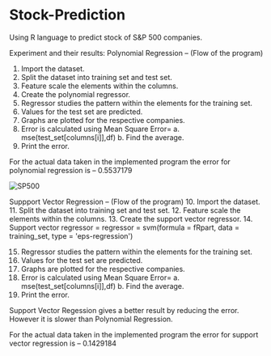 # Stock-Prediction
Using R language to predict stock of S&amp;P 500 companies.

Experiment and their results:
Polynomial Regression – (Flow of the program)
1.	Import the dataset.
2.	Split the dataset into training set and test set.
3.	Feature scale the elements within the columns.
4.	Create the polynomial regressor.
5.	Regressor studies the pattern within the elements for the training set.
6.	Values for the test set are predicted.
7.	Graphs are plotted for the respective companies.
8.	Error is calculated using Mean Square Error=
a. mse(test_set[columns[i]],df)
b. Find the average.
9.	Print the error.

For the actual data taken in the implemented program the error for polynomial regression is –
0.5537179

![SP500](https://user-images.githubusercontent.com/36268383/76798919-ec01e280-67a6-11ea-9594-3c4533f0a880.jpg)

Suppport Vector Regression – (Flow of the program)
10.	Import the dataset.
11.	Split the dataset into training set and test set.
12.	Feature scale the elements within the columns.
13.	Create the support vector regressor.
14.	Support vector regressor = 
      regressor = svm(formula = fRpart, data = training_set, type = 'eps-regression')

15.	Regressor studies the pattern within the elements for the training set.
16.	Values for the test set are predicted.
17.	Graphs are plotted for the respective companies.
18.	Error is calculated using Mean Square Error=
a. mse(test_set[columns[i]],df)
b. Find the average.
19.	Print the error.


Support Vector Regession gives a better result by reducing the error. However it is slower than Polynomial Regression.

For the actual data taken in the implemented program the error for support vector regression is –
0.1429184

